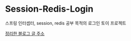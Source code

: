 # Session-Redis-Login
스프링 인터셉터, session, redis 공부 목적의 로그인 토이 프로젝트


[정리한 블로그 글 주소](https://github.com/Lee-Sang-Min1998/Session-Redis-Login.git)
